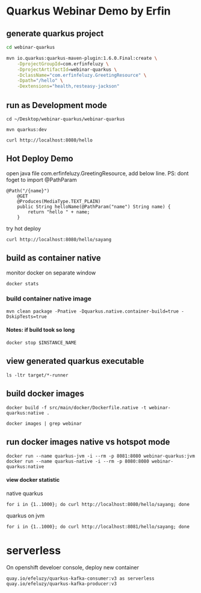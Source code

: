 # Quarkus Webinar Demo by Erfin

## generate quarkus project
```bash
cd webinar-quarkus

mvn io.quarkus:quarkus-maven-plugin:1.6.0.Final:create \
    -DprojectGroupId=com.erfinfeluzy \
    -DprojectArtifactId=webinar-quarkus \
    -DclassName="com.erfinfeluzy.GreetingResource" \
    -Dpath="/hello" \
    -Dextensions="health,resteasy-jackson"
```

## run as Development mode
```
cd ~/Desktop/webinar-quarkus/webinar-quarkus

mvn quarkus:dev

curl http://localhost:8080/hello
```

## Hot Deploy Demo
open java file com.erfinfeluzy.GreetingResource, add below line. PS: dont foget to import @PathParam
```
@Path("/{name}")
    @GET
    @Produces(MediaType.TEXT_PLAIN)
    public String helloName(@PathParam("name") String name) {
        return "hello " + name;
    }
```
try hot deploy
```
curl http://localhost:8080/hello/sayang
```

## build as container native
monitor docker on separate window
```
docker stats
```

### build container native image
```
mvn clean package -Pnative -Dquarkus.native.container-build=true -DskipTests=true
```

#### Notes: if build took so long
```
docker stop $INSTANCE_NAME
```

## view generated quarkus executable
```
ls -ltr target/*-runner
```

## build docker images
```
docker build -f src/main/docker/Dockerfile.native -t webinar-quarkus:native .

docker images | grep webinar
```

## run docker images native vs hotspot mode
```
docker run --name quarkus-jvm -i --rm -p 8081:8080 webinar-quarkus:jvm
docker run --name quarkus-native -i --rm -p 8080:8080 webinar-quarkus:native
```
#### view docker statistic
native quarkus
```
for i in {1..1000}; do curl http://localhost:8080/hello/sayang; done
```
quarkus on jvm
```
for i in {1..1000}; do curl http://localhost:8081/hello/sayang; done
```

# serverless
On openshift develoer console, deploy new container
```
quay.io/efeluzy/quarkus-kafka-consumer:v3 as serverless
quay.io/efeluzy/quarkus-kafka-producer:v3
```
